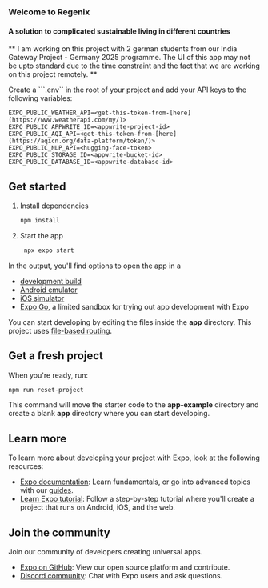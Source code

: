 ### Welcome to Regenix
#### A solution to complicated sustainable living in different countries

**
I am working on this project with 2 german students from our India Gateway Project - Germany 2025 programme.
The UI of this app may not be upto standard due to the time constraint and the fact that we are working on this project remotely.
**

Create a ```.env`` in the root of your project and add your API keys to the following variables:
```
EXPO_PUBLIC_WEATHER_API=<get-this-token-from-[here](https://www.weatherapi.com/my/)>
EXPO_PUBLIC_APPWRITE_ID=<appwrite-project-id>
EXPO_PUBLIC_AQI_API=<get-this-token-from-[here](https://aqicn.org/data-platform/token/)>
EXPO_PUBLIC_NLP_API=<hugging-face-token>
EXPO_PUBLIC_STORAGE_ID=<appwrite-bucket-id>
EXPO_PUBLIC_DATABASE_ID=<appwrite-database-id>
```

## Get started

1. Install dependencies

   ```bash
   npm install
   ```

2. Start the app

   ```bash
    npx expo start
   ```

In the output, you'll find options to open the app in a

- [development build](https://docs.expo.dev/develop/development-builds/introduction/)
- [Android emulator](https://docs.expo.dev/workflow/android-studio-emulator/)
- [iOS simulator](https://docs.expo.dev/workflow/ios-simulator/)
- [Expo Go](https://expo.dev/go), a limited sandbox for trying out app development with Expo

You can start developing by editing the files inside the **app** directory. This project uses [file-based routing](https://docs.expo.dev/router/introduction).

## Get a fresh project

When you're ready, run:

```bash
npm run reset-project
```

This command will move the starter code to the **app-example** directory and create a blank **app** directory where you can start developing.

## Learn more

To learn more about developing your project with Expo, look at the following resources:

- [Expo documentation](https://docs.expo.dev/): Learn fundamentals, or go into advanced topics with our [guides](https://docs.expo.dev/guides).
- [Learn Expo tutorial](https://docs.expo.dev/tutorial/introduction/): Follow a step-by-step tutorial where you'll create a project that runs on Android, iOS, and the web.

## Join the community

Join our community of developers creating universal apps.

- [Expo on GitHub](https://github.com/expo/expo): View our open source platform and contribute.
- [Discord community](https://chat.expo.dev): Chat with Expo users and ask questions.
